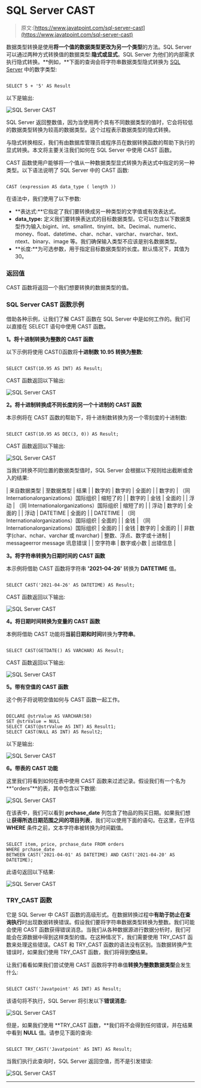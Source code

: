 # SQL Server CAST

> 原文:[https://www.javatpoint.com/sql-server-cast](https://www.javatpoint.com/sql-server-cast)

数据类型转换是使用**将一个值的数据类型更改为另一个类型**的方法。SQL Server 可以通过两种方式转换值的数据类型:**隐式或显式**。SQL Server 为他们的内部需求执行隐式转换。**例如，**下面的查询会将字符串数据类型隐式转换为 [SQL Server](https://www.javatpoint.com/sql-server-tutorial) 中的数字类型:

```

SELECT 5 + '5' AS Result

```

以下是输出:

![SQL Server CAST](../Images/d6f588664b9085fd66fea4d9cd47a51a.png)

SQL Server 返回整数值，因为当使用两个具有不同数据类型的值时，它会将较低的数据类型转换为较高的数据类型。这个过程表示数据类型的隐式转换。

与隐式转换相反，我们有由数据库管理员或程序员在数据转换函数的帮助下执行的显式转换。本文将主要关注我们如何在 SQL Server 中使用 CAST 函数。

CAST 函数使用户能够将一个值从一种数据类型显式转换为表达式中指定的另一种类型。以下语法说明了 SQL Server 中的 CAST 函数:

```

CAST (expression AS data_type ( length ))

```

在语法中，我们使用了以下参数:

*   **表达式:**它指定了我们要转换成另一种类型的文字值或有效表达式。
*   **data_type:** 定义我们要转换表达式的目标数据类型。它可以包含以下数据类型作为输入:bigint、int、smallint、tinyint、bit、Decimal、numeric、money、float、datetime、char、nchar、varchar、nvarchar、text、ntext、binary、image 等。我们确保输入类型不应该是别名数据类型。
*   **长度:**为可选参数，用于指定目标数据类型的长度。默认情况下，其值为 30。

### 返回值

CAST 函数将返回一个我们想要转换的数据类型的值。

### SQL Server CAST 函数示例

借助各种示例，让我们了解 CAST 函数在 SQL Server 中是如何工作的。我们可以直接在 SELECT 语句中使用 CAST 函数。

**1。将十进制转换为整数的 CAST 函数**

以下示例将使用 CAST()函数将**十进制数 10.95 转换为整数**:

```

SELECT CAST(10.95 AS INT) AS Result;

```

CAST 函数返回以下输出:

![SQL Server CAST](../Images/357b17f28b33a71fcf9239267629900f.png)

**2。将十进制转换成不同长度的另一个十进制的 CAST 函数**

本示例将在 CAST 函数的帮助下，将十进制数转换为另一个零刻度的十进制数:

```

SELECT CAST(10.95 AS DEC(3, 0)) AS Result;

```

CAST 函数返回以下输出:

![SQL Server CAST](../Images/829ccb70dd1791fd4dec7718650061cd.png)

当我们转换不同位置的数据类型值时，SQL Server 会根据以下规则给出截断或舍入的结果:

| 来自数据类型 | 至数据类型 | 结果 |
| 数字的 | 数字的 | 全面的 |
| 数字的 | （同 Internationalorganizations）国际组织 | 缩短了的 |
| 数字的 | 金钱 | 全面的 |
| 浮动 | （同 Internationalorganizations）国际组织 | 缩短了的 |
| 浮动 | 数字的 | 全面的 |
| 浮动 | DATETIME | 全面的 |
| DATETIME | （同 Internationalorganizations）国际组织 | 全面的 |
| 金钱 | （同 Internationalorganizations）国际组织 | 全面的 |
| 金钱 | 数字的 | 全面的 |
| 非数字(char、nchar、varchar 或 nvarchar) | 整数、浮点、数字或十进制 | messageerror message 讯息错误 |
| 空字符串 | 数字或小数 | 出错信息 |

**3。将字符串转换为日期时间的 CAST 函数**

本示例将借助 CAST 函数将字符串 **'2021-04-26'** 转换为 **DATETIME** 值。

```

SELECT CAST('2021-04-26' AS DATETIME) AS Result;

```

CAST 函数返回以下输出:

![SQL Server CAST](../Images/2136511b6e13538f06498a79c059acc7.png)

**4。将日期时间转换为变量的 CAST 函数**

本例将借助 CAST 功能将**当前日期和时间**转换为**字符串**。

```

SELECT CAST(GETDATE() AS VARCHAR) AS Result;

```

CAST 函数返回以下输出:

![SQL Server CAST](../Images/ac5f38230cd22b3a888ad37f851dae7c.png)

**5。带有空值的 CAST 函数**

这个例子将说明空值如何与 CAST 函数一起工作。

```

DECLARE @strValue AS VARCHAR(50)
SET @strValue = NULL
SELECT CAST(@strValue AS INT) AS Result1;
SELECT CAST(NULL AS INT) AS Result2;

```

以下是输出:

![SQL Server CAST](../Images/edbf7475bd57adcdaea3bb2fb42900ff.png)

**6。带表的 CAST 功能**

这里我们将看到如何在表中使用 CAST 函数来过滤记录。假设我们有一个名为**“orders”**的表，其中包含以下数据:

![SQL Server CAST](../Images/d7e202fe9502de9c9c47916157134ccc.png)

在该表中，我们可以看到 **prchase_date** 列包含了物品的购买日期。如果我们想让**获得所选日期范围之间的项目列表**，我们可以使用下面的语句。在这里，在评估 **WHERE** 条件之前，文本字符串被转换为时间戳值。

```

SELECT item, price, prchase_date FROM orders   
WHERE prchase_date   
BETWEEN CAST('2021-04-01' AS DATETIME) AND CAST('2021-04-20' AS DATETIME);  

```

此语句返回以下结果:

![SQL Server CAST](../Images/60af514aac36a3981daa5787f5b1935d.png)

### TRY_CAST 函数

它是 SQL Server 中 CAST 函数的高级形式。在数据转换过程中**有助于防止在查询执行**时出现数据转换错误。假设我们要将字符串数据类型转换为整数。我们可能会使用 CAST 函数获得错误消息。当我们从各种数据源进行数据分析时，我们可能会在源数据中得到这样类型的值。在这种情况下，我们需要使用 TRY_CAST 函数来处理这些错误。CAST 和 TRY_CAST 函数的语法没有区别。当数据转换产生错误时，如果我们使用 TRY_CAST 函数，我们将得到**空**结果。

让我们看看如果我们尝试使用 CAST 函数将字符串值**转换为整数数据类型**会发生什么:

```

SELECT CAST('Javatpoint' AS INT) AS Result;

```

该语句将不执行，SQL Server 将引发以下**错误消息:**

![SQL Server CAST](../Images/afdd7eae937644a8cad116ae51d3c6d1.png)

但是，如果我们使用 **TRY_CAST 函数，**我们将不会得到任何错误，并在结果中看到 **NULL** 值。请参见下面的查询:

```

SELECT TRY_CAST('Javatpoint' AS INT) AS Result;

```

当我们执行此查询时，SQL Server 返回空值，而不是引发错误:

![SQL Server CAST](../Images/6522996f92235769bc68cdefe5303b70.png)

* * *
